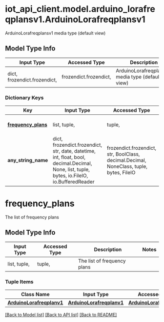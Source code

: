 # iot_api_client.model.arduino_lorafreqplansv1.ArduinoLorafreqplansv1

ArduinoLorafreqplansv1 media type (default view)

## Model Type Info
Input Type | Accessed Type | Description | Notes
------------ | ------------- | ------------- | -------------
dict, frozendict.frozendict,  | frozendict.frozendict,  | ArduinoLorafreqplansv1 media type (default view) | 

### Dictionary Keys
Key | Input Type | Accessed Type | Description | Notes
------------ | ------------- | ------------- | ------------- | -------------
**[frequency_plans](#frequency_plans)** | list, tuple,  | tuple,  | The list of frequency plans | [optional] 
**any_string_name** | dict, frozendict.frozendict, str, date, datetime, int, float, bool, decimal.Decimal, None, list, tuple, bytes, io.FileIO, io.BufferedReader | frozendict.frozendict, str, BoolClass, decimal.Decimal, NoneClass, tuple, bytes, FileIO | any string name can be used but the value must be the correct type | [optional]

# frequency_plans

The list of frequency plans

## Model Type Info
Input Type | Accessed Type | Description | Notes
------------ | ------------- | ------------- | -------------
list, tuple,  | tuple,  | The list of frequency plans | 

### Tuple Items
Class Name | Input Type | Accessed Type | Description | Notes
------------- | ------------- | ------------- | ------------- | -------------
[**ArduinoLorafreqplanv1**](ArduinoLorafreqplanv1.md) | [**ArduinoLorafreqplanv1**](ArduinoLorafreqplanv1.md) | [**ArduinoLorafreqplanv1**](ArduinoLorafreqplanv1.md) |  | 

[[Back to Model list]](../../README.md#documentation-for-models) [[Back to API list]](../../README.md#documentation-for-api-endpoints) [[Back to README]](../../README.md)

